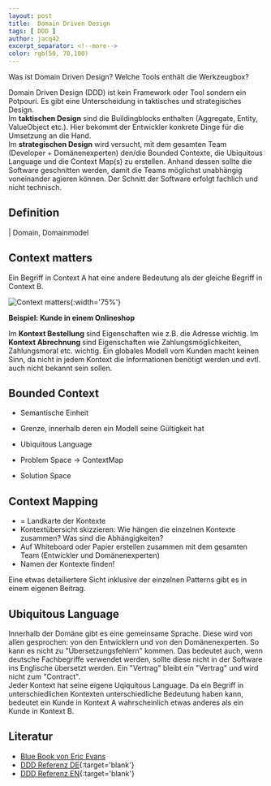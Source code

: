 ```yaml
---
layout: post
title:  Domain Driven Design
tags: [ DDD ]
author: jacq42
excerpt_separator: <!--more-->
color: rgb(50, 70,100)
---
```


Was ist Domain Driven Design? Welche Tools enthält die Werkzeugbox?

<!--more-->

Domain Driven Design (DDD) ist kein Framework oder Tool sondern ein Potpouri. Es gibt eine Unterscheidung in taktisches und strategisches Design.\
Im **taktischen Design** sind die Buildingblocks enthalten (Aggregate, Entity, ValueObject etc.). Hier bekommt der Entwickler konkrete Dinge für die Umsetzung an die Hand.\
Im **strategischen Design** wird versucht, mit dem gesamten Team (Developer + Domänenexperten) den/die Bounded Contexte, die Ubiquitous Language und die Context Map(s) zu erstellen. Anhand dessen sollte die Software geschnitten werden, damit die Teams möglichst unabhängig voneinander agieren können. Der Schnitt der Software erfolgt fachlich und nicht technisch.

## Definition

| Domain, Domainmodel

## Context matters

Ein Begriff in Context A hat eine andere Bedeutung als der gleiche Begriff in Context B.

![Context matters](/assets/img/jk/ContextMatters.png){:width='75%'}

**Beispiel: Kunde in einem Onlineshop**

Im __Kontext Bestellung__ sind Eigenschaften wie z.B. die Adresse wichtig. Im __Kontext Abrechnung__ sind Eigenschaften wie Zahlungsmöglichkeiten, Zahlungsmoral etc. wichtig. Ein globales Modell vom Kunden macht keinen Sinn, da nicht in jedem Kontext die Informationen benötigt werden und evtl. auch nicht bekannt sein sollen.

## Bounded Context

* Semantische Einheit
* Grenze, innerhalb deren ein Modell seine Gültigkeit hat
* Ubiquitous Language

* Problem Space -> ContextMap
* Solution Space

## Context Mapping

* = Landkarte der Kontexte
* Kontextübersicht skizzieren: Wie hängen die einzelnen Kontexte zusammen? Was sind die Abhängigkeiten?
* Auf Whiteboard oder Papier erstellen zusammen mit dem gesamten Team (Entwickler und Domänenexperten)
* Namen der Kontexte finden!

Eine etwas detailiertere Sicht inklusive der einzelnen Patterns gibt es in einem eigenen Beitrag.

## Ubiquitous Language

Innerhalb der Domäne gibt es eine gemeinsame Sprache. Diese wird von allen gesprochen: von den Entwicklern und von den Domänenexperten. So kann es nicht zu "Übersetzungsfehlern" kommen. Das bedeutet auch, wenn deutsche Fachbegriffe verwendet werden, sollte diese nicht in der Software ins Englische übersetzt werden. Ein "Vertrag" bleibt ein "Vertrag" und wird nicht zum "Contract".\
Jeder Kontext hat seine eigene Uqiquitous Language. Da ein Begriff in unterschiedlichen Kontexten unterschiedliche Bedeutung haben kann, bedeutet ein Kunde in Kontext A wahrscheinlich etwas anderes als ein Kunde in Kontext B.

## Literatur

* [Blue Book von Eric Evans](https://www.domainlanguage.com/ddd/blue-book/)
* [DDD Referenz DE](https://ddd-referenz.de/){:target='blank'}
* [DDD Referenz EN](https://www.domainlanguage.com/ddd/reference/){:target='blank'}